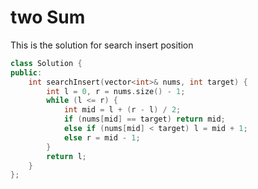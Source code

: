 # two Sum

This is the solution for search insert position

```cpp
class Solution {
public:
    int searchInsert(vector<int>& nums, int target) {
        int l = 0, r = nums.size() - 1;
        while (l <= r) {
            int mid = l + (r - l) / 2;
            if (nums[mid] == target) return mid;
            else if (nums[mid] < target) l = mid + 1;
            else r = mid - 1;
        }
        return l;
    }
};
```